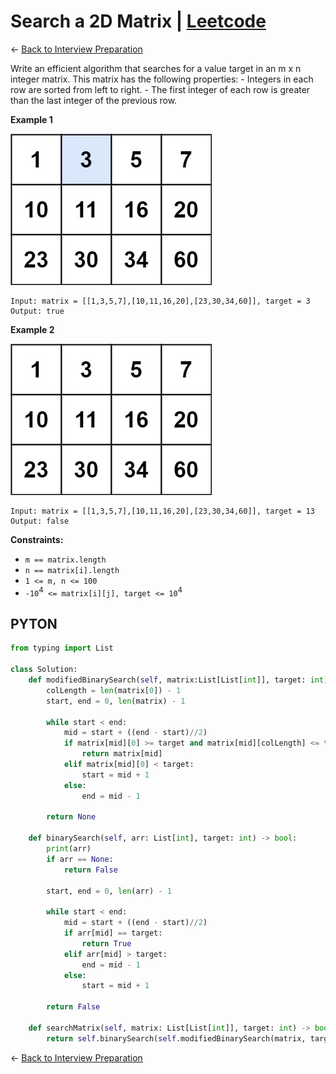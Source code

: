 # Search a 2D Matrix | [Leetcode](https://leetcode.com/problems/search-a-2d-matrix/)

&larr; [Back to Interview Preparation](../InterviewPreparation.md)

Write an efficient algorithm that searches for a value target in an m x n integer matrix. This matrix has the following properties:
    - Integers in each row are sorted from left to right.
    - The first integer of each row is greater than the last integer of the previous row.

**Example 1**

![image1](./media/mat.jpg) 

```
Input: matrix = [[1,3,5,7],[10,11,16,20],[23,30,34,60]], target = 3
Output: true
```
**Example 2**

![image2](./media/mat2%20(2).jpg) 

```
Input: matrix = [[1,3,5,7],[10,11,16,20],[23,30,34,60]], target = 13
Output: false
```

**Constraints:**

- `m == matrix.length`
- `n == matrix[i].length`
- `1 <= m, n <= 100`
- `-10`<sup>4</sup>` <= matrix[i][j], target <= 10`<sup>4</sup>

## PYTON

```python
from typing import List

class Solution:
    def modifiedBinarySearch(self, matrix:List[List[int]], target: int) -> List[int]:
        colLength = len(matrix[0]) - 1
        start, end = 0, len(matrix) - 1

        while start < end:
            mid = start + ((end - start)//2)  
            if matrix[mid][0] >= target and matrix[mid][colLength] <= target:
                return matrix[mid]
            elif matrix[mid][0] < target:
                start = mid + 1
            else:
                end = mid - 1
        
        return None

    def binarySearch(self, arr: List[int], target: int) -> bool:
        print(arr)
        if arr == None:
            return False

        start, end = 0, len(arr) - 1

        while start < end:
            mid = start + ((end - start)//2)
            if arr[mid] == target:
                return True
            elif arr[mid] > target:
                end = mid - 1
            else:
                start = mid + 1
        
        return False

    def searchMatrix(self, matrix: List[List[int]], target: int) -> bool:
        return self.binarySearch(self.modifiedBinarySearch(matrix, target), target)
```

&larr; [Back to Interview Preparation](../InterviewPreparation.md)